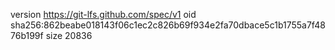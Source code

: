 version https://git-lfs.github.com/spec/v1
oid sha256:862beabe018143f06c1ec2c826b69f934e2fa70dbace5c1b1755a7f4876b199f
size 20836
